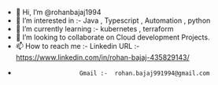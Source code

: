 - 👋 Hi, I’m @rohanbajaj1994
- 👀 I’m interested in :-  Java , Typescript , Automation , python
- 🌱 I’m currently learning :- kubernetes , terraform
- 💞️ I’m looking to collaborate on Cloud development Projects. 
- 📫 How to reach me :- Linkedin URL :-  https://www.linkedin.com/in/rohan-bajaj-435829143/
-                       Gmail :-  rohan.bajaj991994@gmail.com

<!---
rohanbajaj1994/rohanbajaj1994 is a ✨ special ✨ repository because its `README.md` (this file) appears on your GitHub profile.
You can click the Preview link to take a look at your changes.
--->
